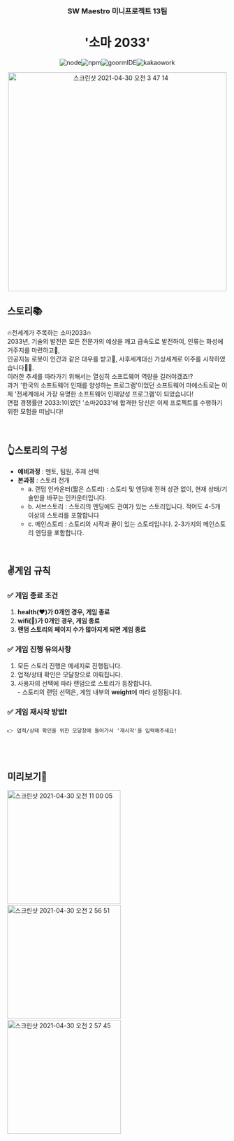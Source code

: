 <h3 align= "center"> SW Maestro 미니프로젝트 13팀 </h3>
<h1 align= "center"> '소마 2033' </h1>
<p align="center">
<img src="https://camo.githubusercontent.com/929eedf61647aab4e6d304fb3683005540051070d83d1aaae9b834beec7c21c0/68747470733a2f2f696d672e736869656c64732e696f2f62616467652f6e6f64652d7631302e31362e332d677265656e3f7374796c653d666c61742d737175617265" alt="node" data-canonical-src="https://img.shields.io/badge/node-v10.16.3-green?style=flat-square" style="max-width:100%;"><img src="https://camo.githubusercontent.com/6140a0d4140d4a66c920ba05527411b7f6400fa4bd94386287ff6340f2a3c3f3/68747470733a2f2f696d672e736869656c64732e696f2f62616467652f6e706d2d76362e31312e332d677265656e3f7374796c653d666c61742d737175617265" alt="npm" data-canonical-src="https://img.shields.io/badge/npm-v6.11.3-lightgray?style=flat-square" style="max-width:100%;"><img src="https://camo.githubusercontent.com/47c8d1848e1747b0c130948de14b851d0c420305e29e88add0975b267ddca0a9/68747470733a2f2f696d672e736869656c64732e696f2f62616467652f676f6f726d4944452d626c75653f7374796c653d666c61742d737175617265" alt="goormIDE" data-canonical-src="https://img.shields.io/badge/goormIDE-blue?style=flat-square" style="max-width:100%;"><img src="https://camo.githubusercontent.com/f88799ed072b7884e6196d4b53a70da16da2375b91818370932c4fd9f0a0c997/68747470733a2f2f696d672e736869656c64732e696f2f62616467652f6b616b616f576f726b2d79656c6c6f773f7374796c653d666c61742d737175617265" alt="kakaowork" data-canonical-src="https://img.shields.io/badge/kakaoWork-yellow?style=flat-square" style="max-width:100%;">
</p>

<p align="center"> 
<img width="500" alt="스크린샷 2021-04-30 오전 3 47 14" src="https://user-images.githubusercontent.com/48276633/116602488-c1e99080-a966-11eb-8ff0-37a4c3b1d18a.png">
</p>

## 스토리📚
🔥전세계가 주목하는 소마2033🔥<br>
2033년, 기술의 발전은 모든 전문가의 예상을 깨고 급속도로 발전하여, 인류는 화성에 거주지를 마련하고🌟, <br>
인공지능 로봇이 인간과 같은 대우를 받고🤖, 사후세계대신 가상세계로 이주를 시작하였습니다👨‍💻. <br>
이러한 추세를 따라가기 위해서는 열심히 소프트웨어 역량을 길러야겠죠!?<br>
과거 '한국의 소프트웨어 인재를 양성하는 프로그램'이었던 소프트웨어 마에스트로는 이제 '전세계에서 가장 유명한 소프트웨어 인재양성 프로그램'이 되었습니다!<br>
면접 경쟁률만 2033:1이었던 '소마2033'에 합격한 당신은 이제 프로젝트를 수행하기 위한 모험을 떠납니다!<br>
<br><br>

## 👆스토리의 구성
* **예비과정** : 멘토, 팀원, 주제 선택 <br>
* **본과정** : 스토리 전개 <br>
  * a. 랜덤 인카운터(짧은 스토리) : 스토리 및 엔딩에 전혀 상관 없이, 현재 상태/기술만을 바꾸는 인카운터입니다. <br>
  * b. 서브스토리 : 스토리의 엔딩에도 관여가 있는 스토리입니다. 적어도 4-5개 이상의 스토리를 포함합니다 <br>
  * c. 메인스토리 : 스토리의 시작과 끝이 있는 스토리입니다. 2-3가지의 메인스토리 엔딩을 포함합니다. <br>
<br>

## ✌️게임 규칙
### ✅ 게임 종료 조건
1. **health(❤️)가 0개인 경우, 게임 종료**
2. **wifi(📡)가 0개인 경우, 게임 종료**
3. **랜덤 스토리의 페이지 수가 많아지게 되면 게임 종료**
### ✅ 게임 진행 유의사항
1. 모든 스토리 진행은 메세지로 진행됩니다. 
2. 업적/상태 확인은 모달창으로 이뤄집니다.
3. 사용자의 선택에 따라 랜덤으로 스토리가 등장합니다.
  <br>- 스토리의 랜덤 선택은, 게임 내부의 **weight**에 따라 설정됩니다.

### ✅ **게임 재시작 방법**❗️
```
👉 업적/상태 확인을 위한 모달창에 들어가서 '재시작'을 입력해주세요!
```
<br><br>

## 미리보기👀
<img width="259" alt="스크린샷 2021-04-30 오전 11 00 05" src="https://user-images.githubusercontent.com/48276633/116639324-393d1580-a9a3-11eb-802d-5b048f6473e7.png">&nbsp;<img width="260" alt="스크린샷 2021-04-30 오전 2 56 51" src="https://user-images.githubusercontent.com/48276633/116596726-b777c880-a95f-11eb-87e2-be69ab6f5f04.png">&nbsp;<img width="260" alt="스크린샷 2021-04-30 오전 2 57 45" src="https://user-images.githubusercontent.com/48276633/116596833-d8d8b480-a95f-11eb-88e6-3cc2803265e7.png">
<br><br><br>


